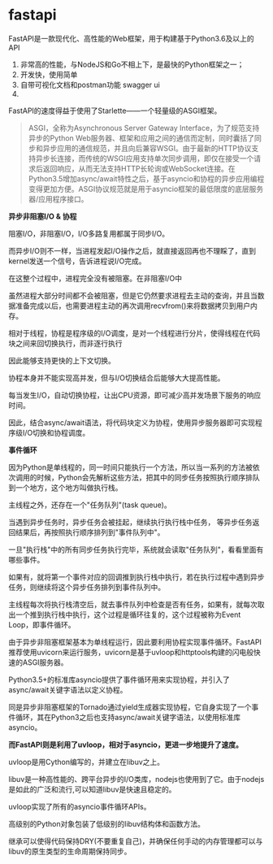 # fastapi

FastAPI是一款现代化、高性能的Web框架，用于构建基于Python3.6及以上的API

1. 非常高的性能，与NodeJS和Go不相上下，是最快的Python框架之一；
2. 开发快，使用简单
3. 自带可视化文档和postman功能 swagger ui
4. 

FastAPI的速度得益于使用了Starlette——一个轻量级的ASGI框架。

> ASGI，全称为Asynchronous Server Gateway Interface，为了规范支持异步的Python Web服务器、框架和应用之间的通信而定制，同时囊括了同步和异步应用的通信规范，并且向后兼容WSGI。由于最新的HTTP协议支持异步长连接，而传统的WSGI应用支持单次同步调用，即仅在接受一个请求后返回响应，从而无法支持HTTP长轮询或WebSocket连接。在Python3.5增加async/await特性之后，基于asyncio和协程的异步应用编程变得更加方便。ASGI协议规范就是用于asyncio框架的最低限度的底层服务器/应用程序接口。

**异步非阻塞I/O & 协程**

阻塞I/O，非阻塞I/O，I/O多路复用都属于同步I/O。

而异步I/O则不一样，当进程发起I/O操作之后，就直接返回再也不理睬了，直到kernel发送一个信号，告诉进程说I/O完成。

在这整个过程中，进程完全没有被阻塞。在非阻塞I/O中

虽然进程大部分时间都不会被阻塞，但是它仍然要求进程去主动的查询，并且当数据准备完成以后，也需要进程主动的再次调用recvfrom()来将数据拷贝到用户内存。

相对于线程，协程是程序级的I/O调度，是对一个线程进行分片，使得线程在代码块之间来回切换执行，而非逐行执行

因此能够支持更快的上下文切换。

协程本身并不能实现高并发，但与I/O切换结合后能够大大提高性能。

每当发生I/O，自动切换协程，让出CPU资源，即可减少高并发场景下服务的响应时间。

因此，结合async/await语法，将代码块定义为协程，使用异步服务器即可实现程序级I/O切换和协程调度。

**事件循环**

因为Python是单线程的，同一时间只能执行一个方法，所以当一系列的方法被依次调用的时候，Python会先解析这些方法，把其中的同步任务按照执行顺序排队到一个地方，这个地方叫做执行栈。

主线程之外，还存在一个"任务队列"(task queue)。

当遇到异步任务时，异步任务会被挂起，继续执行执行栈中任务，
等异步任务返回结果后，再按照执行顺序排列到"事件队列中"。

一旦"执行栈"中的所有同步任务执行完毕，系统就会读取"任务队列"，看看里面有哪些事件。

如果有，就将第一个事件对应的回调推到执行栈中执行，若在执行过程中遇到异步任务，则继续将这个异步任务排列到事件队列中。

主线程每次将执行栈清空后，就去事件队列中检查是否有任务，如果有，就每次取出一个推到执行栈中执行，这个过程是循环往复的，这个过程被称为Event Loop，即事件循环。

由于异步非阻塞框架基本为单线程运行，因此要利用协程实现事件循环。FastAPI推荐使用uvicorn来运行服务，uvicorn是基于uvloop和httptools构建的闪电般快速的ASGI服务器。

Python3.5+的标准库asyncio提供了事件循环用来实现协程，并引入了async/await关键字语法以定义协程。

同是异步非阻塞框架的Tornado通过yield生成器实现协程，它自身实现了一个事件循环，其在Python3之后也支持async/await关键字语法，以使用标准库asyncio。

**而FastAPI则是利用了uvloop，相对于asyncio，更进一步地提升了速度。**

uvloop是用Cython编写的，并建立在libuv之上。

libuv是一种高性能的、跨平台异步的I/O类库，nodejs也使用到了它。由于nodejs是如此的广泛和流行,可以知道libuv是快速且稳定的。

uvloop实现了所有的asyncio事件循环APIs。

高级别的Python对象包装了低级别的libuv结构体和函数方法。 

继承可以使得代码保持DRY(不要重复自己)，并确保任何手动的内存管理都可以与libuv的原生类型的生命周期保持同步。
